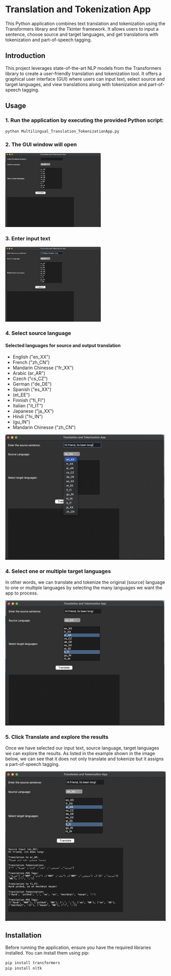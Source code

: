 # Translation and Tokenization App

This Python application combines text translation and tokenization using the Transformers library and the Tkinter framework. It allows users to input a sentence, choose source and target languages, and get translations with tokenization and part-of-speech tagging.

## Introduction

This project leverages state-of-the-art NLP models from the Transformers library to create a user-friendly translation and tokenization tool. It offers a graphical user interface (GUI) where users can input text, select source and target languages, and view translations along with tokenization and part-of-speech tagging.

## Usage

### 1. Run the application by executing the provided Python script:

```python
python Multilingual_Translation_TokenizationApp.py
```
### 2. The GUI window will open

<img src="https://github.com/gonzalovaldenebro/NaturalLanguageProcessing-Portfolio/blob/main/Part%203%20-%20Syntax%2C%20Parsing%2C%20and%20Linguistic%20Structures/Project/Images/1.png" alt="Alt text" width="300"/>


### 3. Enter input text 

<img src="https://github.com/gonzalovaldenebro/NaturalLanguageProcessing-Portfolio/blob/main/Part%203%20-%20Syntax%2C%20Parsing%2C%20and%20Linguistic%20Structures/Project/Images/2.png" alt="Alt text" width="300"/>

### 4. Select source language

#### Selected languages for source and output translation

- English ("en_XX") 
- French ("zh_CN")
- Mandarin Chinesse ("fr_XX")
- Arabic (ar_AR")
- Czech ("cs_CZ")
- German ("de_DE")
- Spanish ("es_XX")
- (et_EE")
- Finnish ("fi_FI")
- Italian ("it_IT")
- Japanese ("ja_XX")
- Hindi ("hi_IN")
- (gu_IN")
- Mandarin Chinesse ("zh_CN") 

<img src="https://github.com/gonzalovaldenebro/NaturalLanguageProcessing-Portfolio/blob/main/Part%203%20-%20Syntax%2C%20Parsing%2C%20and%20Linguistic%20Structures/Project/Images/3.png" alt="Alt text" width="500"/>

### 4. Select one or multiple target languages

In other words, we can translate and tokenize the original (source) language to one or multiple languages by selecting the many languages we want the app to process.

<img src="https://github.com/gonzalovaldenebro/NaturalLanguageProcessing-Portfolio/blob/main/Part%203%20-%20Syntax%2C%20Parsing%2C%20and%20Linguistic%20Structures/Project/Images/4.png" alt="Alt text" width="500"/>

  
### 5. Click Translate and explore the results

Once we have selected our input text, source language, target languages we can explore the results. As listed in the example shown in the image below, we can see that it does not only translate and tokenize but it assigns a part-of-speech tagging. 

<img src="https://github.com/gonzalovaldenebro/NaturalLanguageProcessing-Portfolio/blob/main/Part%203%20-%20Syntax%2C%20Parsing%2C%20and%20Linguistic%20Structures/Project/Images/5.png" alt="Alt text" width="600"/>


## Installation

Before running the application, ensure you have the required libraries installed. You can install them using pip:

```bash
pip install transformers
pip install nltk
